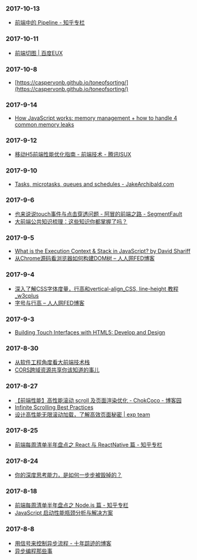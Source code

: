 ### 2017-10-13<br />
+ [前端中的 Pipeline - 知乎专栏](https://zhuanlan.zhihu.com/p/28561932)<br />

### 2017-10-11<br />
+ [前端切图 | 百度EUX](http://eux.baidu.com/blog/2017/09/%E5%89%8D%E7%AB%AF%E4%B9%8B%E5%88%87%E5%88%87%E5%88%87%E5%88%87%E5%88%87%E5%9B%BE?utm_source=tuicool&utm_medium=referral)<br />

### 2017-10-8<br />
+ [https://caspervonb.github.io/toneofsorting/](https://caspervonb.github.io/toneofsorting/)<br />

### 2017-9-14<br />
+ [How JavaScript works: memory management + how to handle 4 common memory leaks](https://blog.sessionstack.com/how-javascript-works-memory-management-how-to-handle-4-common-memory-leaks-3f28b94cfbec)<br />

### 2017-9-12<br />
+ [移动H5前端性能优化指南 - 前端技术 - 腾讯ISUX](https://isux.tencent.com/h5-performance.html)<br />

### 2017-9-10<br />
+ [Tasks, microtasks, queues and schedules - JakeArchibald.com](https://jakearchibald.com/2015/tasks-microtasks-queues-and-schedules/)<br />

### 2017-9-6<br />
+ [也来说说touch事件与点击穿透问题 - 阿冒的前端之路 - SegmentFault](https://segmentfault.com/a/1190000003848737)<br />
+ [大前端公共知识梳理：这些知识你都掌握了吗？](https://mp.weixin.qq.com/s?__biz=MzIwNjQwMzUwMQ==&mid=2247485277&idx=1&sn=82703e13febb1e7947cc18d1f57fc375&chksm=9723659fa054ec892dbf8188f0c5610d431dc1275eb84db829fccf394bd795e9b9a4aa74d003&mpshare=1&scene=23&srcid=0625maMWOy3ZeCOAJZhSjLvm#rd)<br />

### 2017-9-5<br />
+ [What is the Execution Context & Stack in JavaScript? by David Shariff](http://davidshariff.com/blog/what-is-the-execution-context-in-javascript/#first-article)<br />
+ [从Chrome源码看浏览器如何构建DOM树 – 人人网FED博客](https://fed.renren.com/2017/01/30/chrome-build-dom/)<br />

### 2017-9-4<br />
+ [深入了解CSS字体度量，行高和vertical-align_CSS, line-height 教程_w3cplus](https://www.w3cplus.com/css/css-font-metrics-line-height-and-vertical-align.html)<br />
+ [字号与行高 – 人人网FED博客](https://fed.renren.com/2017/06/13/font-size-line-height/)<br />

### 2017-9-3<br />
+ [Building Touch Interfaces with HTML5: Develop and Design](http://ptgmedia.pearsoncmg.com/images/9780321887658/samplepages/0321887654.pdf)<br />

### 2017-8-30<br />
+ [从软件工程角度看大前端技术栈](https://mp.weixin.qq.com/s?__biz=MzIyNjE4NjI2Nw==&mid=2652559282&idx=1&sn=9b695d8f9fb5313a623e38e75c894b39)<br />
+ [CORS跨域资源共享你该知道的事儿](https://mp.weixin.qq.com/s?__biz=MzU0OTExNzYwNg==&mid=2247483814&idx=1&sn=6fa914f7777fcc5a3a7961a37b84429b)<br />

### 2017-8-27<br />
+ [【前端性能】高性能滚动 scroll 及页面渲染优化 - ChokCoco - 博客园](http://www.cnblogs.com/coco1s/p/5499469.html)<br />
+ [Infinite Scrolling Best Practices](https://uxplanet.org/infinite-scrolling-best-practices-c7f24c9af1d)<br />
+ [设计高性能无限滚动加载，了解高效页面秘密 | exp team](https://exp-team.github.io/blog/2017/02/25/js/infinite-scroll/)<br />

### 2017-8-25<br />
+ [前端每周清单半年盘点之 React 与 ReactNative 篇 - 知乎专栏](https://zhuanlan.zhihu.com/p/28560073?group_id=881203046896508928)<br />

### 2017-8-24<br />
+ [你的深度思考能力，是如何一步步被毁掉的？](https://mp.weixin.qq.com/s?__biz=MjM5OTM5OTAyMQ==&mid=2654432204&idx=2&sn=500226618baca34142ca9ec40a15c79e)<br />

### 2017-8-18<br />
+ [前端每周清单半年盘点之 Node.js 篇 - 知乎专栏](https://zhuanlan.zhihu.com/p/28584218?group_id=881572657252945920)<br />
+ [JavaScript 启动性能瓶颈分析与解决方案](https://mp.weixin.qq.com/s?__biz=MzIwNjQwMzUwMQ==&mid=2247484987&idx=1&sn=7f20da20bc6baed62ca8ff115209942b&chksm=972364f9a054edefccebc89bb4b39150328f84fc6a3da53dafa9563df7375fef00b3a1a4c483&scene=21#wechat_redirect)<br />

### 2017-8-8<br />
+ [用信号来控制异步流程 - 十年踪迹的博客](https://www.h5jun.com/post/signals-and-async.html)<br />
+ [异步编程那些事](http://yanhaijing.com/javascript/2017/08/02/talk-async/)<br />